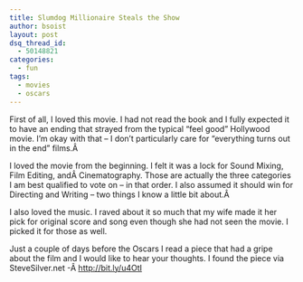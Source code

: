 ```yaml
---
title: Slumdog Millionaire Steals the Show
author: bsoist
layout: post
dsq_thread_id:
  - 50148821
categories:
  - fun
tags:
  - movies
  - oscars
---
```

First of all, I loved this movie. I had not read the book and I fully expected it to have an ending that strayed from the typical &#8220;feel good&#8221; Hollywood movie. I&#8217;m okay with that &#8211; I don&#8217;t particularly care for &#8220;everything turns out in the end&#8221; films.Â 

I loved the movie from the beginning. I felt it was a lock for Sound Mixing, Film Editing, andÂ Cinematography. Those are actually the three categories I am best qualified to vote on &#8211; in that order. I also assumed it should win for Directing and Writing &#8211; two things I know a little bit about.Â 

I also loved the music. I raved about it so much that my wife made it her pick for original score and song even though she had not seen the movie. I picked it for those as well.

Just a couple of days before the Oscars I read a piece that had a gripe about the film and I would like to hear your thoughts. I found the piece via SteveSilver.net -Â <http://bit.ly/u4OtI>
